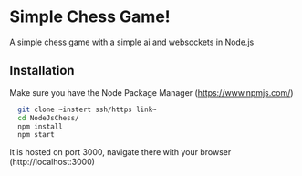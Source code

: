 
# Simple Chess Game!

A simple chess game with a simple ai and websockets in Node.js




## Installation

Make sure you have the Node Package Manager (https://www.npmjs.com/)

```bash
  git clone ~instert ssh/https link~
  cd NodeJsChess/
  npm install
  npm start
```
It is hosted on port 3000, navigate there with your browser (http://localhost:3000)